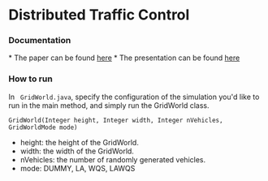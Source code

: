 Distributed Traffic Control
=========================


<h3>Documentation</h3>
* The paper can be found <a href="https://github.com/cvhu/DistributedTrafficControl/blob/master/docs/report.pdf?raw=true"> here</a>
* The presentation can be found <a href="https://github.com/cvhu/DistributedTrafficControl/blob/master/docs/Final%20Project%20Presentation.pdf?raw=true"> here</a>

<h3> How to run </h3>
In <code> GridWorld.java</code>, specify the configuration of the simulation you'd like to run in the main method, and simply run the GridWorld class.

<code>GridWorld(Integer height, Integer width, Integer nVehicles, GridWorldMode mode)</code>
<ul>
  <li> height: the height of the GridWorld.</li>
  <li> width: the width of the GridWorld.</li>
  <li> nVehicles: the number of randomly generated vehicles.</li>
  <li> mode: DUMMY, LA, WQS, LAWQS</li>
</ul>
